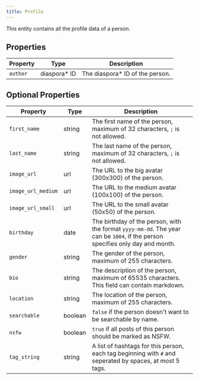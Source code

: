```yaml
---
title: Profile
---
```


This entity contains all the profile data of a person.

## Properties

| Property | Type          | Description                      |
| -------- | ------------- | -------------------------------- |
| `author` | diaspora\* ID | The diaspora\* ID of the person. |

## Optional Properties

| Property           | Type    | Description                                                                                                                   |
| ------------------ | ------- | ----------------------------------------------------------------------------------------------------------------------------- |
| `first_name`       | string  | The first name of the person, maximum of 32 characters, `;` is not allowed.                                                   |
| `last_name`        | string  | The last name of the person, maximum of 32 characters, `;` is not allowed.                                                    |
| `image_url`        | url     | The URL to the big avatar (300x300) of the person.                                                                            |
| `image_url_medium` | url     | The URL to the medium avatar (100x100) of the person.                                                                         |
| `image_url_small`  | url     | The URL to the small avatar (50x50) of the person.                                                                            |
| `birthday`         | date    | The birthday of the person, with the format `yyyy-mm-dd`. The year can be `1004`, if the person specifies only day and month. |
| `gender`           | string  | The gender of the person, maximum of 255 characters.                                                                          |
| `bio`              | string  | The description of the person, maximum of 65535 characters. This field can contain markdown.                                  |
| `location`         | string  | The location of the person, maximum of 255 characters.                                                                        |
| `searchable`       | boolean | `false` if the person doesn't want to be searchable by name.                                                                  |
| `nsfw`             | boolean | `true` if all posts of this person should be marked as NSFW.                                                                  |
| `tag_string`       | string  | A list of hashtags for this person, each tag beginning with `#` and seperated by spaces, at most 5 tags.                      |

